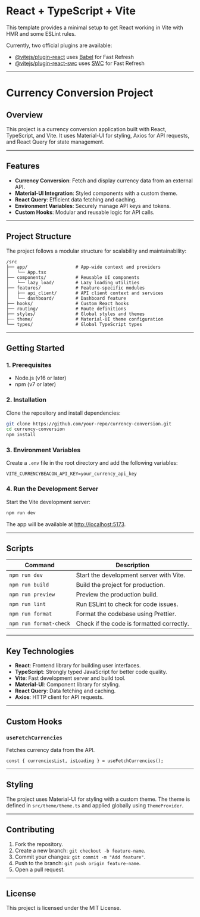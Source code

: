 # React + TypeScript + Vite

This template provides a minimal setup to get React working in Vite with HMR and some ESLint rules.

Currently, two official plugins are available:

- [@vitejs/plugin-react](https://github.com/vitejs/vite-plugin-react/blob/main/packages/plugin-react) uses [Babel](https://babeljs.io/) for Fast Refresh
- [@vitejs/plugin-react-swc](https://github.com/vitejs/vite-plugin-react/blob/main/packages/plugin-react-swc) uses [SWC](https://swc.rs/) for Fast Refresh

---

# Currency Conversion Project

## Overview
This project is a currency conversion application built with React, TypeScript, and Vite. It uses Material-UI for styling, Axios for API requests, and React Query for state management.

---

## Features
- **Currency Conversion**: Fetch and display currency data from an external API.
- **Material-UI Integration**: Styled components with a custom theme.
- **React Query**: Efficient data fetching and caching.
- **Environment Variables**: Securely manage API keys and tokens.
- **Custom Hooks**: Modular and reusable logic for API calls.

---

## Project Structure
The project follows a modular structure for scalability and maintainability:

```
/src
├── app/                  # App-wide context and providers
│   └── App.tsx
├── components/           # Reusable UI components
│   └── lazy_load/        # Lazy loading utilities
├── features/             # Feature-specific modules
│   ├── api_client/       # API client context and services
│   └── dashboard/        # Dashboard feature
├── hooks/                # Custom React hooks
├── routing/              # Route definitions
├── styles/               # Global styles and themes
├── theme/                # Material-UI theme configuration
└── types/                # Global TypeScript types
```

---

## Getting Started

### 1. Prerequisites
- Node.js (v16 or later)
- npm (v7 or later)

### 2. Installation
Clone the repository and install dependencies:

```bash
git clone https://github.com/your-repo/currency-conversion.git
cd currency-conversion
npm install
```

### 3. Environment Variables
Create a `.env` file in the root directory and add the following variables:

```env
VITE_CURRENCYBEACON_API_KEY=your_currency_api_key
```

### 4. Run the Development Server
Start the Vite development server:

```bash
npm run dev
```

The app will be available at [http://localhost:5173](http://localhost:5173).

---

## Scripts

| Command             | Description                                   |
|---------------------|-----------------------------------------------|
| `npm run dev`       | Start the development server with Vite.       |
| `npm run build`     | Build the project for production.             |
| `npm run preview`   | Preview the production build.                |
| `npm run lint`      | Run ESLint to check for code issues.          |
| `npm run format`    | Format the codebase using Prettier.           |
| `npm run format-check` | Check if the code is formatted correctly. |

---

## Key Technologies
- **React**: Frontend library for building user interfaces.
- **TypeScript**: Strongly typed JavaScript for better code quality.
- **Vite**: Fast development server and build tool.
- **Material-UI**: Component library for styling.
- **React Query**: Data fetching and caching.
- **Axios**: HTTP client for API requests.

---

## Custom Hooks

### `useFetchCurrencies`
Fetches currency data from the API.

```tsx
const { currenciesList, isLoading } = useFetchCurrencies();
```

---

## Styling
The project uses Material-UI for styling with a custom theme. The theme is defined in `src/theme/theme.ts` and applied globally using `ThemeProvider`.

---

## Contributing
1. Fork the repository.
2. Create a new branch: `git checkout -b feature-name`.
3. Commit your changes: `git commit -m "Add feature"`.
4. Push to the branch: `git push origin feature-name`.
5. Open a pull request.

---

## License
This project is licensed under the MIT License.
